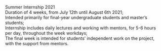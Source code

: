 Summer Internship 2021 <br />
Duration of 4 weeks, from July 12th until August 6th 2021; <br />
Intended primarily for final-year undergraduate students and master’s students; <br />
Internship includes daily lectures and working with mentors, for 5-6 hours per day, throughout the week workdays; <br />
The final week is intended for students’ independent work on the project, with the support from mentors. <br />
